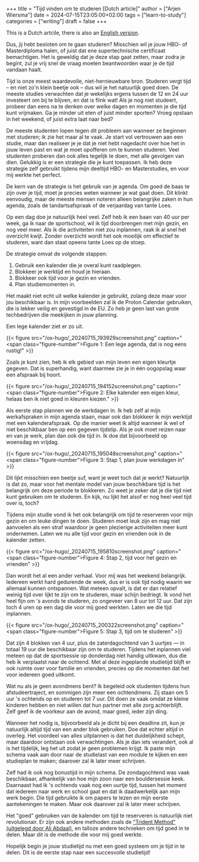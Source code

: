 +++
title = "Tijd vinden om te studeren [Dutch article]"
author = ["Arjen Wiersma"]
date = 2024-07-15T23:05:00+02:00
tags = ["learn-to-study"]
categories = ["writing"]
draft = false
+++

This is a Dutch artcile, there is also an [English version](/posts/learn-to-stud-finding-time).

Dus, jij hebt besloten om te gaan studeren? Misschien wil je jouw HBO- of Masterdiploma halen, of juist dat ene supertechnische certificaat bemachtigen. Het is geweldig dat je deze stap gaat zetten, maar zodra je begint, zul je vrij snel de vraag moeten beantwoorden waar je de tijd vandaan haalt.

Tijd is onze meest waardevolle, niet-hernieuwbare bron. Studeren vergt tijd – en niet zo'n klein beetje ook – dus wil je het natuurlijk goed doen. De meeste studies verwachten dat je wekelijks ergens tussen de 12 en 24 uur investeert om bij te blijven, en dat is flink wat! Als je nog niet studeert, probeer dan eens na te denken over welke dagen en momenten je die tijd kunt vrijmaken. Ga je minder uit eten of juist minder sporten? Vroeg opstaan in het weekend, of juist extra laat naar bed?

De meeste studenten lopen tegen dit probleem aan wanneer ze beginnen met studeren; ik zie het maar al te vaak. Je start vol vertrouwen aan een studie, maar dan realiseer je je dat je niet hebt nagedacht over hoe het in jouw leven past en wat je moet opofferen om te kunnen studeren. Veel studenten proberen dan ook alles tegelijk te doen, met alle gevolgen van dien. Gelukkig is er een strategie die je kunt toepassen. Ik heb deze strategie zelf gebruikt tijdens mijn deeltijd HBO- en Masterstudies, en voor mij werkte het perfect.

De kern van de strategie is het gebruik van je agenda. Om goed de baas te zijn over je tijd, moet je precies weten wanneer je wat gaat doen. Dit klinkt eenvoudig, maar de meeste mensen noteren alleen belangrijke zaken in hun agenda, zoals de tandartsafspraak of de verjaardag van tante Loes.

Op een dag doe je natuurlijk heel veel. Zelf heb ik een baan van 40 uur per week, ga ik naar de sportschool, wil ik tijd doorbrengen met mijn gezin, en nog veel meer. Als ik die activiteiten niet zou inplannen, raak ik al snel het overzicht kwijt. Zonder overzicht wordt het ook moeilijk om effectief te studeren, want dan staat opeens tante Loes op de stoep.

De strategie omvat de volgende stappen:

1.  Gebruik een kalender die je overal kunt raadplegen.
2.  Blokkeer je werktijd en houd je hieraan.
3.  Blokkeer ook tijd voor je gezin en vrienden.
4.  Plan studiemomenten in.

Het maakt niet echt uit welke kalender je gebruikt, zolang deze maar voor jou beschikbaar is. In mijn voorbeelden zal ik de Proton Calendar gebruiken, die is lekker veilig en gevestigd in de EU. Zo heb je geen last van grote techbedrijven die meekijken in jouw planning.

Een lege kalender ziet er zo uit.

{{< figure src="/ox-hugo/_20240715_193929screenshot.png" caption="<span class=\"figure-number\">Figure 1: </span>Een lege agenda, dat is nog eens rustig!" >}}

Zoals je kunt zien, heb ik elk gebied van mijn leven een eigen kleurtje gegeven. Dat is superhandig, want daarmee zie je in één oogopslag waar een afspraak bij hoort.

{{< figure src="/ox-hugo/_20240715_194152screenshot.png" caption="<span class=\"figure-number\">Figure 2: </span>Elke kalender een eigen kleur, helaas ben ik niet goed in kleuren kiezen." >}}

Als eerste stap plannen we de werkdagen in. Ik heb zelf al mijn werkafspraken in mijn agenda staan, maar ook dan blokkeer ik mijn werktijd met een kalenderafspraak. Op die manier weet ik altijd wanneer ik wel of niet beschikbaar ben op een gegeven tijdstip. Als je ook moet reizen naar en van je werk, plan dan ook die tijd in. Ik doe dat bijvoorbeeld op woensdag en vrijdag.

{{< figure src="/ox-hugo/_20240715_195048screenshot.png" caption="<span class=\"figure-number\">Figure 3: </span>Stap 1, plan jouw werkdagen in" >}}

Dit lijkt misschien een beetje suf, want je weet toch dat je werkt? Natuurlijk is dat zo, maar voor het mentale model van jouw beschikbare tijd is het belangrijk om deze periode te blokkeren. Zo weet je zeker dat je die tijd niet kunt gebruiken om te studeren. En kijk, nu lijkt het alsof er nog heel veel tijd over is, toch?

Tijdens mijn studie vond ik het ook belangrijk om tijd te reserveren voor mijn gezin en om leuke dingen te doen. Studeren moet leuk zijn en mag niet aanvoelen als een straf waardoor je geen plezierige activiteiten meer kunt ondernemen. Laten we nu alle tijd voor gezin en vrienden ook in de kalender zetten.

{{< figure src="/ox-hugo/_20240715_195810screenshot.png" caption="<span class=\"figure-number\">Figure 4: </span>Stap 2, tijd voor het gezin en vrienden" >}}

Dan wordt het al een ander verhaal. Voor mij was het weekend belangrijk. Iedereen werkt hard gedurende de week, dus er is ook tijd nodig waarin we allemaal kunnen ontspannen. Wat meteen opvalt, is dat er dan relatief weinig tijd over lijkt te zijn om te studeren, maar schijn bedriegt. Ik vond het heel fijn om 's avonds te studeren, zo ongeveer van 8 uur tot 12 uur. Dat zijn toch 4 uren op een dag die voor mij goed werkten. Laten we die tijd inplannen.

{{< figure src="/ox-hugo/_20240715_200322screenshot.png" caption="<span class=\"figure-number\">Figure 5: </span>Stap 3, tijd om te studeren" >}}

Dat zijn 4 blokken van 4 uur, plus de zaterdagochtend van 3 uurtjes — in totaal 19 uur die beschikbaar zijn om te studeren. Tijdens het inplannen viel meteen op dat de sportsessie op donderdag niet handig uitkwam, dus die heb ik verplaatst naar de ochtend. Met al deze ingeplande studietijd blijft er ook ruimte over voor familie en vrienden, precies op die momenten dat het voor iedereen goed uitkomt.

Wat nu als je geen avondmens bent? Ik begeleid ook studenten tijdens hun afstudeertraject, en sommigen zijn meer een ochtendmens. Zij staan om 5 uur 's ochtends op en studeren tot 7 uur. Dit doen ze vaak omdat ze kleine kinderen hebben en niet willen dat hun partner met alle zorg achterblijft. Zelf geef ik de voorkeur aan de avond, maar goed, ieder zijn ding.

Wanneer het nodig is, bijvoorbeeld als je dicht bij een deadline zit, kun je natuurlijk altijd tijd van een ander blok gebruiken. Doe dat echter altijd in overleg. Het voordeel van alles uitplannen is dat het duidelijkheid schept, maar daardoor ontstaan ook verwachtingen. Als je dan iets verandert, ook al is het tijdelijk, leg het uit zodat je geen problemen krijgt. Ik paste mijn schema vaak aan door naar de studielast van een module te kijken en een studieplan te maken; daarover zal ik later meer schrijven.

Zelf had ik ook nog bonustijd in mijn schema. De zondagochtend was vaak beschikbaar, afhankelijk van hoe mijn zoon naar een bouldersessie keek. Daarnaast had ik 's ochtends vaak nog een uurtje tijd, tussen het moment dat iedereen naar werk en school gaat en dat ik daadwerkelijk aan mijn werk begin. Die tijd gebruikte ik om papers te lezen en mijn eerste aantekeningen te maken. Maar ook daarover zal ik later meer schrijven.

Het "goed" gebruiken van de kalender om tijd te reserveren is natuurlijk niet revolutionair. Er zijn ook andere methoden zoals de ["Trident Method" (uitgelegd door Ali Abdaal)](https://www.youtube.com/watch?v=6o2tm00Ar8A), en talloze andere technieken om tijd goed in te delen. Maar dit is de methode die voor mij goed werkte.

Hopelijk begin je jouw studietijd nu met een goed systeem om je tijd in te delen. Dit is de eerste stap naar een succesvolle studietijd!

